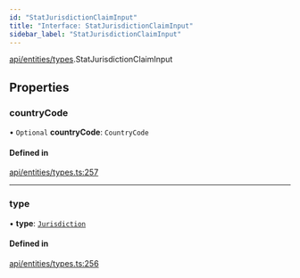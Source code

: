 ```yaml
---
id: "StatJurisdictionClaimInput"
title: "Interface: StatJurisdictionClaimInput"
sidebar_label: "StatJurisdictionClaimInput"
---
```


[api/entities/types](../../../../../modules/API/Entities/Types/Types.md).StatJurisdictionClaimInput

## Properties

### countryCode

• `Optional` **countryCode**: `CountryCode`

#### Defined in

[api/entities/types.ts:257](https://github.com/PolymeshAssociation/polymesh-sdk/blob/fbf6882d0/src/api/entities/types.ts#L257)

___

### type

• **type**: [`Jurisdiction`](../../../../../enums/API/Entities/Types/ClaimType/ClaimType.md#jurisdiction)

#### Defined in

[api/entities/types.ts:256](https://github.com/PolymeshAssociation/polymesh-sdk/blob/fbf6882d0/src/api/entities/types.ts#L256)

